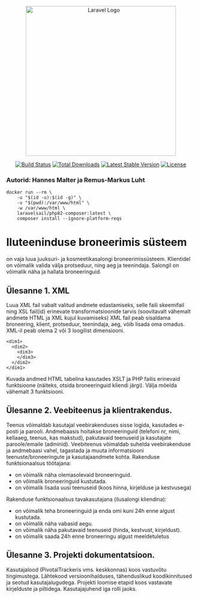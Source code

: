 <p align="center"><a href="https://laravel.com" target="_blank"><img src="https://raw.githubusercontent.com/laravel/art/master/logo-lockup/5%20SVG/2%20CMYK/1%20Full%20Color/laravel-logolockup-cmyk-red.svg" width="400" alt="Laravel Logo"></a></p>

<p align="center">
<a href="https://github.com/laravel/framework/actions"><img src="https://github.com/laravel/framework/workflows/tests/badge.svg" alt="Build Status"></a>
<a href="https://packagist.org/packages/laravel/framework"><img src="https://img.shields.io/packagist/dt/laravel/framework" alt="Total Downloads"></a>
<a href="https://packagist.org/packages/laravel/framework"><img src="https://img.shields.io/packagist/v/laravel/framework" alt="Latest Stable Version"></a>
<a href="https://packagist.org/packages/laravel/framework"><img src="https://img.shields.io/packagist/l/laravel/framework" alt="License"></a>
</p>

### Autorid: Hannes Malter ja Remus-Markus Luht

```
docker run --rm \
    -u "$(id -u):$(id -g)" \
    -v "$(pwd):/var/www/html" \
    -w /var/www/html \
    laravelsail/php82-composer:latest \
    composer install --ignore-platform-reqs
```

# Iluteeninduse broneerimis süsteem
on vaja luua juuksuri- ja kosmeetikasalongi broneerimissüsteem. Klientidel on võimalik valida välja protseduur, ning aeg ja teenindaja. Salongil on võimalik näha ja hallata broneeringuid.

## Ülesanne 1. XML
Luua XML fail vabalt valitud andmete edastamiseks, selle faili skeemifail ning XSL fail(id) erinevate transformatsioonide tarvis (soovitavalt vähemalt andmete HTML ja XML kujul kuvamiseks)
XML fail peab sisaldama broneering, klient, protseduur, teenindaja, aeg, võib lisada oma omadus. 
XML-il peab olema 2 või 3 loogilist dimensiooni.

```
<dim1>
  <dim2>
    <dim3>
    </dim3>
  </dim2>
</dim1>
```

Kuvada andmed HTML tabelina kasutades XSLT ja PHP failis erinevaid funktsioone (näiteks, otsida broneeringuid kliendi järgi). 
Välja mõelda vähemalt 3 funktsiooni.
 
## Ülesanne 2. Veebiteenus ja klientrakendus.
Teenus võimaldab kasutajal veebirakenduses sisse logida, kasutades e-posti ja parooli. 
Andmebaasis hoitakse broneeringuid (telefoni nr, nimi, kellaaeg, teenus, kas makstud), pakutavaid teenuseid ja kasutajate paroole/emaile (adminid). 
Veebiteenus võimaldab suhelda veebirakenduse ja andmebaasi vahel, tagastada ja muuta informatsiooni teenuste/broneeringute ja kasutajaandmete kohta. 
Rakenduse funktsionaalsus töötajana: 
*	on võimalik näha olemasolevaid broneeringuid.
*	on võimalik broneeringuid kustutada.
*	on võimalik lisada uusi teenuseid (koos hinna, kirjelduse ja kestvusega)

Rakenduse funktsionaalsus tavakasutajana (ilusalongi kliendina): 
*	on võimalik teha broneeringuid ja enda omi kuni 24h enne algust kustutada.
*	on võimalik näha vabasid aegu.
*	on võimalik näha pakutavaid teenuseid (hinda, kestvust, kirjeldust).
*	on võimalik saada 24h enne broneeringu algust meeldetuletus

## Ülesanne 3. Projekti dokumentatsioon.
Kasutajalood (PivotalTrackeris vms. keskkonnas) koos vastuvõtu tingimustega.
Lähtekood versioonihalduses, tähenduslikud koodikinnitused ja seotud kasutajalugudega.
Projekti loomise etapid koos vastavate kirjelduste ja piltidega.
Kasutajajuhend iga rolli jaoks.
